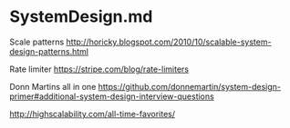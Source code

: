 # SystemDesign.md

Scale patterns
http://horicky.blogspot.com/2010/10/scalable-system-design-patterns.html

Rate limiter
https://stripe.com/blog/rate-limiters

Donn Martins all in one
https://github.com/donnemartin/system-design-primer#additional-system-design-interview-questions

http://highscalability.com/all-time-favorites/
